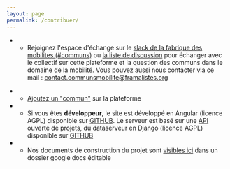 ```yaml
---
layout: page
permalink: /contribuer/
---
```


<div id="content">
                <tabset class="nav-tabs-project">
                    <tab heading="Echanger">
</tab>
</tabset>
</div>

- - Rejoignez l'espace d'échange sur le <a href="http://fabmob.slack.com">slack de la fabrique des mobilites (#communs)</a> ou [la liste de discussion](https://framalistes.org/sympa/info/communsmobilite) pour échanger avec le collectif sur cette plateforme et la question des communs dans le domaine de la mobilité. Vous pouvez aussi nous contacter via ce mail : contact.communsmobilite@framalistes.org

<div id="content">
              <tabset class="nav-tabs-project">
                    <tab heading="Agir">
</tab>
</tabset>
</div>

- - [Ajoutez un "commun"](http://communs.lafabriquedesmobilites.fr/#/p/new) sur la plateforme
- - Si vous êtes **développeur**, le site est développé en Angular (licence AGPL) disponible sur [GITHUB](http://github.com/fabmob/fabmob.github.io). Le serveur est basé sur une [API](http://data.patapouf.org/api/v0/) ouverte de projets, du dataserveur en Django (licence AGPL) disponible sur [GITHUB](https://github.com/commonsdev/dataserver/)
- - Nos documents de construction du projet sont [visibles ici](https://drive.google.com/drive/u/0/folders/0BzUW0ZSBFWPeT0tpaUVYTFhocms?usp=docs_home) dans un dossier google docs éditable

